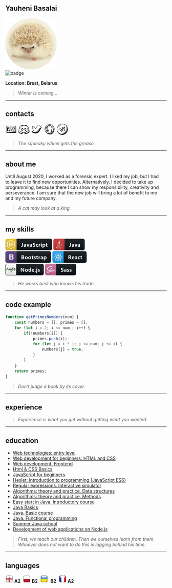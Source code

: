 ## __Yauheni Basalai__
<img src="img/hedgehog.png" alt="" width="160"><br>
<img src="https://www.codewars.com/users/DrabantBY/badges/micro" alt="badge" height="26">

__Location: Brest, Belarus__
> *Winter is coming...*

<hr>

## __contacts__

<a href="mailto:drabant2022@gmail.com"><img src="img/mail.png" alt="" height="36"></a>
 [<img src="img/discord.png" alt="discord" height="36">](https://discordapp.com/users/959439012798550067/)
 [<img src="img/twitter.png" alt="twitter" height="36">](https://twitter.com/DrabantBY)
 [<img src="img/github.png" alt="github" height="36">](https://github.com/DrabantBY)
 [<img src="img/telegram.png" alt="telegram" height="36">](https://tlgg.ru/@DrabantBY)

 >*The squeaky wheel gets the grease.* <br>

<hr>

## __about me__

Until August 2020, I worked as a forensic expert. I liked my job, but I had <br> to leave it to find new opportunities.  Alternatively, I decided to take up <br> programming, because there I can show my responsibility, creativity and <br> perseverance. I am sure that the new job will bring a lot of benefit to me <br> and my future company.

>*A cat may look at a king.*

<hr>

## __my skills__ 

<img src="img/js_button.svg" alt="js" height="36">&nbsp;<img src="img/java_button.svg" alt="npm" height="36"><br>
<img src="img/bootstrap_button.svg" alt="bootstrap" height="36">&nbsp;<img src="img/react_button.svg" alt="react" height="36"><br>
<img src="img/nodejs_button.svg" alt="react" height="36">&nbsp;<img src="img/sass_button.svg" alt="sass" height="36">

>*He works best who knows his trade.* 

<hr>

## __code example__

```javascript
function getPrimesNumbers(num) {
    const numbers = [], primes = [];
    for (let i = 2; i <= num ; i++) {
        if(!numbers[i]) {
            primes.push(i);
            for (let j = i * i; j <= num; j += i) {
                numbers[j] = true;
            }
        }
    }
    return primes;
}
```
>*Don’t judge a book by its cover.*

<hr>

## __experience__
>*Experience is what you get without getting what you wanted.*

<hr>

## __education__

* [Web technologies: entry level](https://stepik.org/cert/1507904)
* [Web development for beginners: HTML and CSS](https://stepik.org/cert/1063742)
* [Web development. Frontend](https://stepik.org/course/100971)
* [Html & CSS Basics](https://stepik.org/cert/1514290)
* [JavaScript for beginners](https://stepik.org/cert/1350525)
* [Hexlet: introduction to programming (JavaScript ES6)](https://stepik.org/course/13929/)
* [Regular expressions. Interactive simulator](https://stepik.org/course/101990)
* [Algorithms: theory and practice. Data structures](https://stepik.org/course/1547)
* [Algorithms: theory and practice. Methods](https://stepik.org/cert/1337122)
* [Easy start in Java. Introductory course](https://stepik.org/course/90684)
* [Java Basics](https://stepik.org/course/82867)
* [Java. Basic course](https://stepik.org/course/187)
* [Java. Functional programming](https://stepik.org/course/91497)
* [Summer Java school](https://stepik.org/course/10498)
* [Development of web applications on Node.js](https://stepik.org/course/100438)

> *First, we teach our children. Then we ourselves learn from them. <br> Whoever does not want to do this is lagging behind his time.*

<hr>

## __languages__
<img src="img/england_flag.png" alt="eng" height="24">&nbsp;__A2__&nbsp;&nbsp;<img src="img/poland_flag.png" alt="eng" height="24">&nbsp;__B2__&nbsp;&nbsp;<img src="img/ukraine_flag.png" alt="eng" height="24">&nbsp;
__B2__&nbsp;&nbsp;<img src="img/france_flag.png" alt="eng" height="24">&nbsp;__A2__








